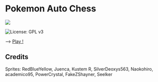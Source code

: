 # Pokemon Auto Chess
  <a href="https://discord.gg/6JMS7tr">
    <img src="https://img.shields.io/discord/737230355039387749.svg?style=for-the-badge&colorB=7581dc&logo=discord&logoColor=white">
  </a>
  
  ![License: GPL v3](https://img.shields.io/badge/License-GPLv3-blue.svg)

 --> [Play !](https://pokemon-auto-chess.herokuapp.com/)

## Credits

Sprites: RedBlueYellow, Juenca, Kustem R, SilverDeoxys563, Naokohiro, academico95, PowerCrystal, FakeZShayner, Seelker
